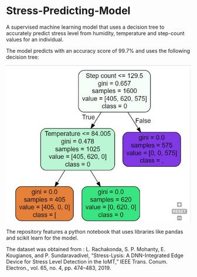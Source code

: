 # Stress-Predicting-Model
A supervised machine learning model that uses a decision tree to accurately predict stress level from humidity, temperature and step-count values for an individual.

The model predicts with an accuracy score of 99.7% and uses the following decision tree:

![image](stress%20predictor.jpg)

The repository features a python notebook that uses libraries like pandas and scikit learn for the model.

The dataset was obtained from : L. Rachakonda, S. P. Mohanty, E. Kougianos, and P. Sundaravadivel, “Stress-Lysis: A DNN-Integrated Edge Device for Stress Level Detection in the IoMT,” IEEE Trans. Conum. Electron., vol. 65, no. 4, pp. 474–483, 2019.
